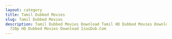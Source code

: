 ```yaml
---
layout: category
title: Tamil Dubbed Movies
slug: Tamil Dubbed Movies
description: Tamil Dubbed Movies Download Tamil HD Dubbed Movies Download Tamil
  720p HD Dubbed Movies Download IsaiDub.Com
---
```

